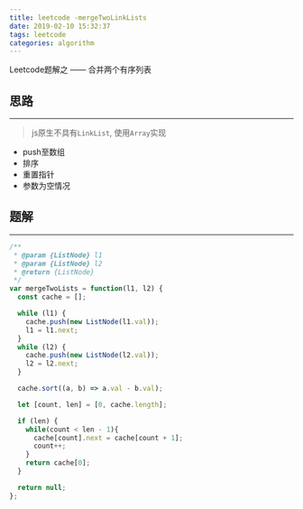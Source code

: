 ```yaml
---
title: leetcode -mergeTwoLinkLists
date: 2019-02-10 15:32:37
tags: leetcode
categories: algorithm
---
```


Leetcode题解之 —— 合并两个有序列表


<!-- more -->


## 思路

------

> js原生不具有`LinkList`, 使用`Array`实现

- push至数组
- 排序
- 重置指针
- 参数为空情况

## 题解

------

```ts
/**
 * @param {ListNode} l1
 * @param {ListNode} l2
 * @return {ListNode}
 */
var mergeTwoLists = function(l1, l2) {
  const cache = [];

  while (l1) {
    cache.push(new ListNode(l1.val));
    l1 = l1.next;
  }
  while (l2) {
    cache.push(new ListNode(l2.val));
    l2 = l2.next;
  }

  cache.sort((a, b) => a.val - b.val);

  let [count, len] = [0, cache.length];

  if (len) {
    while(count < len - 1){
      cache[count].next = cache[count + 1];
      count++;
    }
    return cache[0];
  }

  return null;
};
```